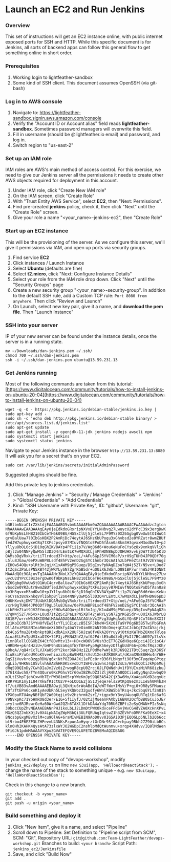 # Launch an EC2 and Run Jenkins
### Overview
This set of instructions will get an EC2 instance online, with public internet exposed ports for SSH and HTTP. While this specific document is for Jenkins, all sorts of backend apps can follow this general flow to get something online in short order.
### Prerequisites
1. Working login to lightfeather-sandbox
2. Some kind of SSH client. This document assumes OpenSSH (via git-bash)
### Log in to AWS console
1. Navigate to: https://lightfeather-sandbox.signin.aws.amazon.com/console
2. Verify the "Account ID or Account alias" field reads **lightfeather-sandbox**. Sometimes password managers will overwrite this field.
3. Fill in username (should be @lightfeather.io email) and password, and log in.
4. Switch region to "us-east-2"
### Set up an IAM role
IAM roles are AWS's main method of access control.  For this exercise, we need to give our Jenkins server all the permissions it needs to create other AWS objects required for deployment in this account.
1. Under IAM role, click "Create New IAM role"
2. On the IAM screen, click "Create Role"
3. With "Trust Entity AWS Service", select **EC2**, then "Next: Permissions".
4. Find pre-created **jenkins** policy, check it, then click "Next" until the "Create Role" screen.
5. Give your role a name "<your_name>-jenkins-ec2", then "Create Role"
### Start up an EC2 instance
This will be the provisioning of the server. As we configure this server, we'll give it permissions via IAM, and open up ports via security groups.
1. Find service **EC2**
2. Click instances / Launch Instance
3. Select **Ubuntu** (defaults are fine)
4. Select **t2.micro**, click "Next: Configure Instance Details"
5. Select your role from the IAM role drop down. Click "Next" until the "Security Groups" page
6. Create a new security group "<your_name>-security-group". In addition to the default SSH rule, add a Custom TCP rule: `Port 8080 from anywhere`. Then click "Review and Launch"
7. On Launch, select new key pair, give it a name, and **download the pem file**. Then "Launch Instance"
### SSH into your server
IP of your new server can be found under the instance details, once the server is in a running state.
```
mv ~/Downloads/dan-jenkins.pem ~/.ssh/
chmod 700 ~/.ssh/dan-jenkins.pem
ssh -i ~/.ssh/dan-jenkins.pem ubuntu@13.59.231.13
```
### Get Jenkins running
Most of the following commands are taken from this tutorial:
[https://www.digitalocean.com/community/tutorials/how-to-install-jenkins-on-ubuntu-20-04](https://www.digitalocean.com/community/tutorials/how-to-install-jenkins-on-ubuntu-20-04)
```
wget -q -O - https://pkg.jenkins.io/debian-stable/jenkins.io.key | sudo apt-key add -
sudo sh -c 'echo deb http://pkg.jenkins.io/debian-stable binary/ > /etc/apt/sources.list.d/jenkins.list'
sudo apt-get update
sudo apt-get install -y openjdk-11-jdk jenkins nodejs awscli npm
sudo systemctl start jenkins
sudo systemctl status jenkins
```
Navigate to your Jenkins instance in the browser `http://13.59.231.13:8080`
It will ask you for a secret that's on your EC2.
```
sudo cat /var/lib/jenkins/secrets/initialAdminPassword
```
Suggested plugins should be fine.

Add this private key to jenkins credentials.
1. Click "Manage Jenkins" > "Security / Manage Credentials" > "Jenkins" > "Global Credentials" > "Add Credentials"
2. Kind: "SSH Username with Private Key", ID: "github", Username: "git", Private Key:
```
-----BEGIN OPENSSH PRIVATE KEY-----
b3BlbnNzaC1rZXktdjEAAAAABG5vbmUAAAAEbm9uZQAAAAAAAAABAAACFwAAAAdzc2gtcn
NhAAAAAwEAAQAAAgEAyOjeEdkdoGRsripNXVxDYYLNHbvg27LwuycU2dYPcC39x3ergDwK
6f9bKpNsLhHB210IbCeTH6k09BG/HGSxClUj5jCle5L7F9MYz0XZ6Ggbg0VwUw5tO1WuC4
qrvBalUaw7l0IbGsHBX2P2AmRjDc74eytAJ6SHzKbUPogu3xGhvbsd2e0YRZutr8wmZBUf
ledJW7uphwyxeCBq7tXFsJpsyv87MIuvfNQGtoEPoD5fAsn0a8km3H3qvxxM3odDw10+pJ
Yllyu8bOL6cSjD10qGhIKV8AYp4PFii1p7V/WgB6d6+WouKeNuFoCYs6z8x9xnkqVVliGh
pBjl2o04NNFyQwM55l3D3Q4rLEmtLK7wMQXdCLjmPhHDN86pDJOHUHXvvkjDW7T3U4bKlD
QAMsbDgVRxk/triiTlrdoed37+Xtp/oeL/+AFu6GpJ5YVCM0aP/xrH9gTUH04JP0QDf70g
L5lu8JGaw/0ePXuWBP8Lsdf48hFV2enD2GgSYC1hnbr3QcAA1hzLbPHeZtat9JV2EYmugz
/EHGw54OQu+plRt3nJqj/K1xAWM9gP5Guep/D5gIxvPpNAqDZou7qW4j52T/N5vx+LOud7
ItZqScZPaLsPN5XBT42jWRYLySN7ZgrKGB5dr+uOUiX6JWbrLQ881BP/wrrnW5J4KIONWt
MAAAdQOi9OAjovTgIAAAAHc3NoLXJzYQAAAgEAyOjeEdkdoGRsripNXVxDYYLNHbvg27Lw
uycU2dYPcC39x3ergDwK6f9bKpNsLhHB210IbCeTH6k09BG/HGSxClUj5jCle5L7F9MYz0
XZ6Ggbg0VwUw5tO1WuC4qrvBalUaw7l0IbGsHBX2P2AmRjDc74eytAJ6SHzKbUPogu3xGh
vbsd2e0YRZutr8wmZBUfledJW7uphwyxeCBq7tXFsJpsyv87MIuvfNQGtoEPoD5fAsn0a8
km3H3qvxxM3odDw10+pJYllyu8bOL6cSjD10qGhIKV8AYp4PFii1p7V/WgB6d6+WouKeNu
FoCYs6z8x9xnkqVVliGhpBjl2o04NNFyQwM55l3D3Q4rLEmtLK7wMQXdCLjmPhHDN86pDJ
OHUHXvvkjDW7T3U4bKlDQAMsbDgVRxk/triiTlrdoed37+Xtp/oeL/+AFu6GpJ5YVCM0aP
/xrH9gTUH04JP0QDf70gL5lu8JGaw/0ePXuWBP8Lsdf48hFV2enD2GgSYC1hnbr3QcAA1h
zLbPHeZtat9JV2EYmugz/EHGw54OQu+plRt3nJqj/K1xAWM9gP5Guep/D5gIxvPpNAqDZo
u7qW4j52T/N5vx+LOud7ItZqScZPaLsPN5XBT42jWRYLySN7ZgrKGB5dr+uOUiX6JWbrLQ
881BP/wrrnW5J4KIONWtMAAAADAQABAAACAGlkVxIPzg3UgHqAsGLYQnSFlCoT46n8XXIf
1z1KoICdb7JSYYH8fVEw5lcYTLiCEiqLzB5ISFJkheW+5Xz0iTa9YP6g6D5B5TwjPbGFmA
DllAExzPGU8NIeaRWe4eXiD0kfy4bWY7eOim0K2AN7O8cDmq+qCZaCJcbCgTZoZAYajrkj
zk4CpSfmuZ8tvbnkptQRJxdbA1xX2UUF5HJza6fv6kA20Yruy9j0tKzKWTMbZOXmoTRlqe
AioaEtLFnTpUV3xaO7K+74P3jzPKNd2hY2/wfGJPdrlE5u8d3eUjPbIt7BCa6K97p7lsVx
IimnBlellCOGXbZK4Ctf8DvMtv13++HD+cWO6VSVUsh3cET7GZGdH9qe6Cpci4JIc1oC4/
vHRbMe+pkr4HziU+/bHF9h4Uza6q4fW/f0FePyp9gK56eyzDflgbUdF66+pDRcfRqzJKh/
g9hqA//qQ4rCcTLVJXaOSdYY2kor3GK8Hz1ZLP0dMePwWjk3RJ69Q21TDtC5uqrZpX3KSY
SiuBsiP/uCeUVCoKVveehiozzXcpBu9HM3/sVsU1XesEZK0GRut/dKzmX9N88HHx4nY6B+
BqSIjVuvkroBzgpRDN/g6xjNtP8Z9OAJXi1ePEc8rrB36fLbNgxfi9Of3mGTyqeWpGPtqz
GgLi5/9HKNE1USvlvhAAABAHK0K5xvoDJYIWF0va1wnsJ4qb12sLS/W4skQQCiJkMp6Muj
dRqS99QInDy7CwhDIaJm2Vz0iZrwogR8cpU0ZrcjOJLFQWNdhUv1fDYUIvzMiVR68izbuJ
37G1Xdwch8/TYn4QQuro0KcPGhuYCr6GwIBZRuDZ3lZljR4hAh8QDCiioOygNqn2zwbqQ9
mJLtIShpTjehCxwHbTErPW381m05+pYWeKmJpS9QO3A542CjXBw6Mo/XuAqaVGdD2egyUc
IRR7W1K1my1L84rXkEfRIctU27P+oLOD1E2ja513jeqe7elsZ9tKpQ8ezm3LIeSh0M4bJH
tT/uiVB83vAmd6AAAAEBAOwjL3QkHju6rWoABdIW/eWTfWx+IMsV/P+qi0+OR8ySFMausz
iRfzTtEPn6cxnK1yAeUbRn5LSeyYKQWoz32gudfy6WnlXBW5bSTRsq+JkcSbqGYLf2m81h
YPX0puRTU4myNBfQbF2W69tqjLn9v2HzhrmkZsrI/+igpx9nYBvyU4uoqOURTq1tDc6afG
Y9NVxpKc71YoHmRO8d3er/E1G+5f1IyfJ/02tZjMueanPAXbyI6BNX2OcfbBB0SCuJoJE/
a+ylnv6RJRswrGeHa60WrGwdJQZh6TAXl1DfkDA4aYdg70RU6ZBPfi2eSyQMAN+PIz5sNq
39bocCUpZhvNEAAAEBANnPHJ1koLbLJ2LDmDtPWXOkdvceFFdSvjWvCG4dVZA0XcHnXPvL
MGzQ5QZJnbXOjJv0X4LpNAIqZWpM3bQi3ULFQRUAgIqtswZ1h3ZEVhFoDMRFKa9EeXC+x4
BNcsbpGxgMBvXzlM+cu9OlAG+6raMIvMEBIN9AoD0vv0IGSAi03PjEQOGLp5NLlb2Qb6cc
bt9rbo4F6EZP3LZHPevmU43NKsPzpueAoHyqrztGrDNr9SlAC+rhpay9Rbh27Z90iLbBCs
kln0Hh2KAHK4QysAtA73zlxWYJO2WGDpC2nshlpMdQtWunmvu+xrqp4XHdvv/IQ8lMdWen
9FiGJk1pdmMAAAAVYXpuZGVATEFQVE9QLUFETDZBVEMxAQIDBAUG
-----END OPENSSH PRIVATE KEY-----
```
### Modify the Stack Name to avoid collisions
In your checked out copy of "devops-workshop", modify `jenkins_ec2/deploy.ts` on line `new S3ui(app, 'HelloWordReactStack');` - change the name of the stack to something unique - e.g. `new S3ui(app, 'HelloWordReactStackDan');`

Check in this change to a new branch.
```
git checkout -b <your_name>
git add .
git push -u origin <your_name>
```
### Build something and deploy it
1. Click "New Item", give it a name, and select "Pipeline"
2. Scroll down to Pipeline: 
Set Definition to "Pipeline script from SCM", SCM: "Git", 
Repository URL: `git@github.com:Team-LightFeather/devops-workshop.git`
Branches to build: `<your branch>`
Script Path: `jenkins_ec2/Jenkinsfile`
3. Save, and click "Build Now"
